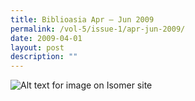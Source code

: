 ```yaml
---
title: Biblioasia Apr – Jun 2009
permalink: /vol-5/issue-1/apr-jun-2009/
date: 2009-04-01
layout: post
description: ""
---
```



![Alt text for image on Isomer site](/images/covers/ba5-1.jpg)